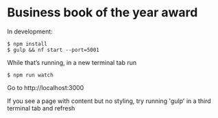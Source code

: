 Business book of the year award
===============================

In development:

```
$ npm install 
$ gulp && nf start --port=5001
```
While that’s running, in a new terminal tab run 
```
$ npm run watch
```

Go to http://localhost:3000

If you see a page with content but no styling, try running 'gulp' in a third terminal tab and refresh

